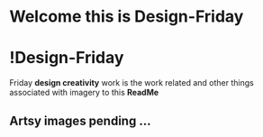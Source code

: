 # Welcome this is Design-Friday
# !Design-Friday
Friday **design creativity** work is the work related and other things associated with imagery to this **ReadMe** 

## Artsy images pending ...
